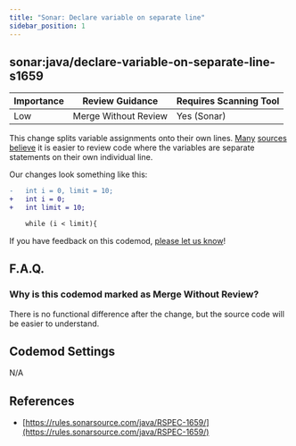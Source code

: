 ```yaml
---
title: "Sonar: Declare variable on separate line"
sidebar_position: 1
---
```


## sonar:java/declare-variable-on-separate-line-s1659

| Importance | Review Guidance      | Requires Scanning Tool |
|------------|----------------------|------------------------|
| Low        | Merge Without Review | Yes (Sonar)            |

This change splits variable assignments onto their own lines. [Many](https://wiki.sei.cmu.edu/confluence/display/java/DCL52-J.+Do+not+declare+more+than+one+variable+per+declaration) [sources](https://rules.sonarsource.com/java/RSPEC-1659/) [believe](https://dart.dev/tools/linter-rules/avoid_multiple_declarations_per_line) it is easier to review code where the variables are separate statements on their own individual line.

Our changes look something like this:

```diff
-   int i = 0, limit = 10;
+   int i = 0;
+   int limit = 10;

    while (i < limit){
```

If you have feedback on this codemod, [please let us know](mailto:feedback@pixee.ai)!

## F.A.Q.

### Why is this codemod marked as Merge Without Review?

There is no functional difference after the change, but the source code will be easier to understand.

## Codemod Settings

N/A

## References

* [https://rules.sonarsource.com/java/RSPEC-1659/](https://rules.sonarsource.com/java/RSPEC-1659/)